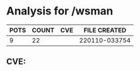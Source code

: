 # Analysis for /wsman
| POTS | COUNT | CVE | FILE CREATED |
|---|---|---|---|
| 9 | 22 | | 220110-033754 |

## CVE: 